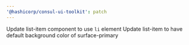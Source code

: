 ```yaml
---
'@hashicorp/consul-ui-toolkit': patch
---
```


Update list-item component to use `li` element
Update list-item to have default background color of surface-primary
